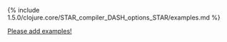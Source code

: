 {% include 1.5.0/clojure.core/STAR_compiler_DASH_options_STAR/examples.md %}

[Please add examples!](https://github.com/arrdem/grimoire/edit/master/_includes/1.6.0/clojure.core/STAR_compiler_DASH_options_STAR/examples.md)
